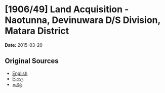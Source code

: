 # [1906/49] Land Acquisition - Naotunna, Devinuwara D/S Division, Matara District

**Date:** 2015-03-20

## Original Sources

- [English](https://documents.gov.lk/view/extra-gazettes/2015/3/1906-49_E.pdf)
- [සිංහල](https://documents.gov.lk/view/extra-gazettes/2015/3/1906-49_S.pdf)
- [தமிழ்](https://documents.gov.lk/view/extra-gazettes/2015/3/1906-49_T.pdf)
